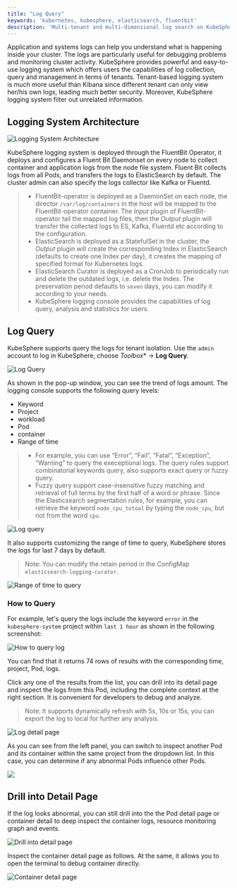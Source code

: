 ```yaml
---
title: "Log Query"
keywords: 'kubernetes, kubesphere, elasticsearch, fluentbit'
description: 'Multi-tenant and multi-dimensional log search on KubeSphere'
---
```


Application and systems logs can help you understand what is happening inside your cluster. The logs are particularly useful for debugging problems and monitoring cluster activity. KubeSphere provides powerful and easy-to-use logging system which offers users the capabilities of log collection, query and management in terms of tenants. Tenant-based logging system is much more useful than Kibana since different tenant can only view her/his own logs, leading much better security. Moreover, KubeSphere logging system filter out unrelated information.

## Logging System Architecture

![Logging System Architecture](https://pek3b.qingstor.com/kubesphere-docs/png/20190623121834.png)

KubeSphere logging system is deployed through the FluentBit Operator, it deploys and configures a Fluent Bit Daemonset on every node to collect container and application logs from the node file system. Fluent Bit collects logs from all Pods, and transfers the logs to ElasticSearch by default. The cluster admin can also specify the logs collector like Kafka or Fluentd.

> - FluentBit-operator is deployed as a DaemonSet on each node, the director `/var/log/containers` in the host will be mapped to the FluentBit-operator container. The _Input_ plugin of FluentBit-operator tail the mapped log files, then the _Output_ plugin will transfer the collected logs to ES, Kafka, Fluentd etc according to the configuration.
> - ElasticSearch is deployed as a StatefulSet in the cluster, the _Output_ plugin will create the corresponding Index in ElasticSearch (defaults to create one Index per day), it creates the mapping of specified format for Kubernetes logs.
> - ElasticSearch Curator is deployed as a CronJob to periodically run and delete the outdated logs, i.e. delete the Index. The  preservation period defaults to `seven` days, you can modify it according to your needs.
> - KubeSphere logging console provides the capabilities of log query, analysis and statistics for users.

## Log Query

KubeSphere supports query the logs for tenant isolation. Use the `admin` account to log in KubeSphere, choose *Toolbox** → **Log Query**.

![Log Query](https://pek3b.qingstor.com/kubesphere-docs/png/20200308203245.png)


As shown in the pop-up window, you can see the trend of logs amount. The logging console supports the following query levels:

- Keyword
- Project
- workload
- Pod
- container
- Range of time

> - For example, you can use “Error”, “Fail”, “Fatal”, “Exception”, “Warning”  to query the execeptional logs. The query rules support combinatorial keywords query, also supports exact query or fuzzy query.
> - Fuzzy query support case-insensitive fuzzy matching and retrieval of full terms by the first half of a word or phrase. Since the Elasticsearch segmentation rules, for example, you can retrieve the keyword `node_cpu_totoal` by typing the `node_cpu`, but not from the word `cpu`.

![Log query](https://pek3b.qingstor.com/kubesphere-docs/png/20200308181906.png)

It also supports customizing the range of time to query, KubeSphere stores the logs for last 7 days by default.

> Note: You can modify the retain period in the ConfigMap `elasticsearch-logging-curator`.

![Range of time to query](https://pek3b.qingstor.com/kubesphere-docs/png/20200308203853.png)

### How to Query

For example, let's query the logs include the keyword `error` in the `kubesphere-system` project within `last 1 hour` as shown in the following screenshot:

![How to query log](https://pek3b.qingstor.com/kubesphere-docs/png/20200308205141.png)

You can find that it returns 74 rows of results with the corresponding time, project, Pod, logs.

Click any one of the results from the list, you can drill into its detail page and inspect the logs from this Pod, including the complete context at the right section. It is convenient for developers to debug and analyze.

> Note: It supports dynamically refresh with 5s, 10s or 15s, you can export the log to local for further any analysis.

![Log detail page](https://pek3b.qingstor.com/kubesphere-docs/png/20200308205736.png)

As you can see from the left panel, you can switch to inspect another Pod and its container within the same project from the dropdown list. In this case, you can determine if any abnormal Pods influence other Pods.

![](https://pek3b.qingstor.com/kubesphere-docs/png/20200308211831.png)

## Drill into Detail Page

If the log looks abnormal, you can still drill into the the Pod detail page or container detail to deep inspect the container logs, resource monitoring graph and events.

![Drill into detail page](https://pek3b.qingstor.com/kubesphere-docs/png/20200308211936.png)

Inspect the container detail page as follows. At the same, it allows you to open the terminal to debug container directly.

![Container detail page](https://pek3b.qingstor.com/kubesphere-docs/png/20200308212007.png)
